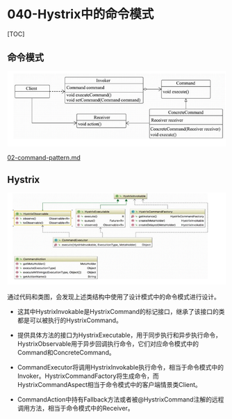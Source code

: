 # 040-Hystrix中的命令模式

[TOC]

## 命令模式

![image-20210225163052330](../../../../assets/image-20210225163052330.png)

 [02-command-pattern.md](../../../../01-design-patterns/04-behavioral-patterns/02-command-pattern.md) 

## Hystrix

![image-20210225162929119](../../../../assets/image-20210225162929119.png)

通过代码和类图，会发现上述类结构中使用了设计模式中的命令模式进行设计。

- 这其中HystrixInvokable是HystrixCommand的标记接口，继承了该接口的类都是可以被执行的HystrixCommand。

- 提供具体方法的接口为HystrixExecutable，用于同步执行和异步执行命令，HystrixObservable用于异步回调执行命令，它们对应命令模式中的Command和ConcreteCommand。

- CommandExecutor将调用HystrixInvokable执行命令，相当于命令模式中的Invoker。HystrixCommandFactory将生成命令，而HystrixCommandAspect相当于命令模式中的客户端情景类Client。

- CommandAction中持有Fallback方法或者被@HystrixCommand注解的远程调用方法，相当于命令模式中的Receiver。



